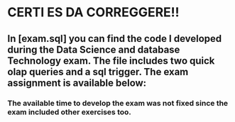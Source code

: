 
# CERTI ES DA CORREGGERE!!

## In [exam.sql] you can find the code I developed during the Data Science and database Technology exam. The file includes two quick olap queries and a sql trigger. The exam assignment is available below:

### The available time to develop the exam was not fixed since the exam included other exercises too.
